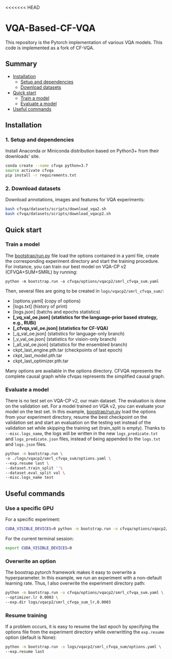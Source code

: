 <<<<<<< HEAD
# VQA-Based-CF-VQA
This repository is the Pytorch implementation of various VQA models. This code is implemented as a fork of CF-VQA.

## Summary

* [Installation](#installation)
    * [Setup and dependencies](#1-setup-and-dependencies)
    * [Download datasets](#2-download-datasets)
* [Quick start](#quick-start)
    * [Train a model](#train-a-model)
    * [Evaluate a model](#evaluate-a-model)
* [Useful commands](#useful-commands)

## Installation


### 1. Setup and dependencies

Install Anaconda or Miniconda distribution based on Python3+ from their downloads' site.

```bash
conda create --name cfvqa python=3.7
source activate cfvqa
pip install -r requirements.txt
```

### 2. Download datasets

Download annotations, images and features for VQA experiments:
```bash
bash cfvqa/datasets/scripts/download_vqa2.sh
bash cfvqa/datasets/scripts/download_vqacp2.sh
```


## Quick start


### Train a model

The [bootstrap/run.py](https://github.com/Cadene/bootstrap.pytorch/blob/master/bootstrap/run.py) file load the options contained in a yaml file, create the corresponding experiment directory and start the training procedure. For instance, you can train our best model on VQA-CP v2 (CFVQA+SUM+SMRL) by running:
```bash?
python -m bootstrap.run -o cfvqa/options/vqacp2/smrl_cfvqa_sum.yaml
```
Then, several files are going to be created in `logs/vqacp2/smrl_cfvqa_sum/`:
- [options.yaml] (copy of options)
- [logs.txt] (history of print)
- [logs.json] (batchs and epochs statistics)
- **[\_vq\_val\_oe.json] (statistics for the language-prior based strategy, e.g., RUBi)**
- **[\_cfvqa\_val\_oe.json] (statistics for CF-VQA)**
- [\_q\_val\_oe.json] (statistics for language-only branch)
- [\_v\_val\_oe.json] (statistics for vision-only branch)
- [\_all\_val\_oe.json] (statistics for the ensembled branch)
- ckpt_last_engine.pth.tar (checkpoints of last epoch)
- ckpt_last_model.pth.tar
- ckpt_last_optimizer.pth.tar

Many options are available in the options directory. CFVQA represents the complete causal graph while cfvqas represents the simplified causal graph.

### Evaluate a model

There is no test set on VQA-CP v2, our main dataset. The evaluation is done on the validation set. For a model trained on VQA v2, you can evaluate your model on the test set. In this example, [boostrap/run.py](https://github.com/Cadene/bootstrap.pytorch/blob/master/bootstrap/run.py) load the options from your experiment directory, resume the best checkpoint on the validation set and start an evaluation on the testing set instead of the validation set while skipping the training set (train_split is empty). Thanks to `--misc.logs_name`, the logs will be written in the new `logs_predicate.txt` and `logs_predicate.json` files, instead of being appended to the `logs.txt` and `logs.json` files.
```bash
python -m bootstrap.run \
-o ./logs/vqacp2/smrl_cfvqa_sum/options.yaml \
--exp.resume last \
--dataset.train_split ''\
--dataset.eval_split val \
--misc.logs_name test 
```

## Useful commands


### Use a specific GPU

For a specific experiment:
```bash
CUDA_VISIBLE_DEVICES=0 python -m bootstrap.run -o cfvqa/options/vqacp2/smrl_cfvqa_sum.yaml
```

For the current terminal session:
```bash
export CUDA_VISIBLE_DEVICES=0
```

### Overwrite an option

The boostrap.pytorch framework makes it easy to overwrite a hyperparameter. In this example, we run an experiment with a non-default learning rate. Thus, I also overwrite the experiment directory path:
```bash
python -m bootstrap.run -o cfvqa/options/vqacp2/smrl_cfvqa_sum.yaml \
--optimizer.lr 0.0003 \
--exp.dir logs/vqacp2/smrl_cfvqa_sum_lr,0.0003
```

### Resume training

If a problem occurs, it is easy to resume the last epoch by specifying the options file from the experiment directory while overwritting the `exp.resume` option (default is None):
```bash
python -m bootstrap.run -o logs/vqacp2/smrl_cfvqa_sum/options.yaml \
--exp.resume last
```